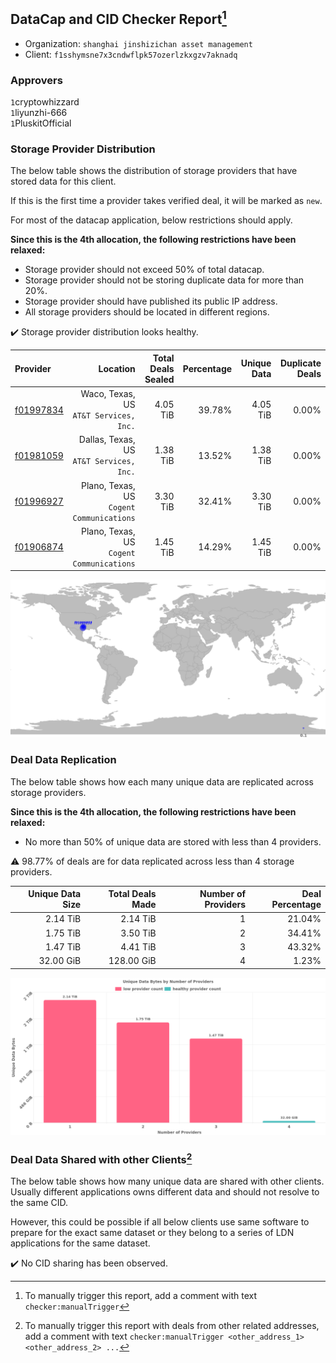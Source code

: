 ## DataCap and CID Checker Report[^1]
 - Organization: `shanghai jinshizichan asset management`
 - Client: `f1sshymsne7x3cndwflpk57ozerlzkxgzv7aknadq`
### Approvers
`1`cryptowhizzard<br/>`1`liyunzhi-666<br/>`1`PluskitOfficial

### Storage Provider Distribution
The below table shows the distribution of storage providers that have stored data for this client.

If this is the first time a provider takes verified deal, it will be marked as `new`.

For most of the datacap application, below restrictions should apply.

**Since this is the 4th allocation, the following restrictions have been relaxed:**
 - Storage provider should not exceed 50% of total datacap.
 - Storage provider should not be storing duplicate data for more than 20%.
 - Storage provider should have published its public IP address.
 - All storage providers should be located in different regions.

✔️ Storage provider distribution looks healthy.

| Provider                                              |                                     Location | Total Deals Sealed | Percentage | Unique Data | Duplicate Deals |
| :---------------------------------------------------- | -------------------------------------------: | -----------------: | ---------: | ----------: | --------------: |
| [f01997834](https://filfox.info/en/address/f01997834) |    Waco, Texas, US<br/>`AT&T Services, Inc.` |           4.05 TiB |     39.78% |    4.05 TiB |           0.00% |
| [f01981059](https://filfox.info/en/address/f01981059) |  Dallas, Texas, US<br/>`AT&T Services, Inc.` |           1.38 TiB |     13.52% |    1.38 TiB |           0.00% |
| [f01996927](https://filfox.info/en/address/f01996927) | Plano, Texas, US<br/>`Cogent Communications` |           3.30 TiB |     32.41% |    3.30 TiB |           0.00% |
| [f01906874](https://filfox.info/en/address/f01906874) | Plano, Texas, US<br/>`Cogent Communications` |           1.45 TiB |     14.29% |    1.45 TiB |           0.00% |

<img src="https://raw.githubusercontent.com/data-preservation-programs/filplus-checker-assets/main/filecoin-project/filecoin-plus-large-datasets/issues/1340/1679425497756.png"/>

### Deal Data Replication
The below table shows how each many unique data are replicated across storage providers.


**Since this is the 4th allocation, the following restrictions have been relaxed:**
- No more than 50% of unique data are stored with less than 4 providers.

⚠️ 98.77% of deals are for data replicated across less than 4 storage providers.

| Unique Data Size | Total Deals Made | Number of Providers | Deal Percentage |
| ---------------: | ---------------: | ------------------: | --------------: |
|         2.14 TiB |         2.14 TiB |                   1 |          21.04% |
|         1.75 TiB |         3.50 TiB |                   2 |          34.41% |
|         1.47 TiB |         4.41 TiB |                   3 |          43.32% |
|        32.00 GiB |       128.00 GiB |                   4 |           1.23% |

<img src="https://raw.githubusercontent.com/data-preservation-programs/filplus-checker-assets/main/filecoin-project/filecoin-plus-large-datasets/issues/1340/1679425498350.png"/>

### Deal Data Shared with other Clients[^3]
The below table shows how many unique data are shared with other clients.
Usually different applications owns different data and should not resolve to the same CID.

However, this could be possible if all below clients use same software to prepare for the exact same dataset or they belong to a series of LDN applications for the same dataset.

✔️ No CID sharing has been observed.

[^1]: To manually trigger this report, add a comment with text `checker:manualTrigger`

[^2]: Deals from those addresses are combined into this report as they are specified with `checker:manualTrigger`

[^3]: To manually trigger this report with deals from other related addresses, add a comment with text `checker:manualTrigger <other_address_1> <other_address_2> ...`
